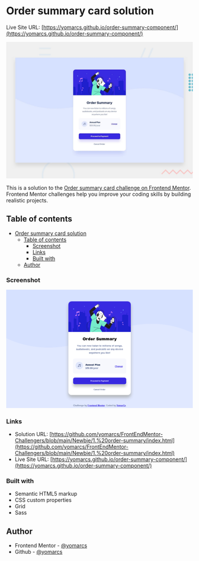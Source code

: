 # Order summary card solution

Live Site URL: [https://yomarcs.github.io/order-summary-component/](https://yomarcs.github.io/order-summary-component/)


![Design preview for the Order summary card coding challenge](./design/desktop-preview.jpg)

This is a solution to the [Order summary card challenge on Frontend Mentor](https://www.frontendmentor.io/challenges/order-summary-component-QlPmajDUj). Frontend Mentor challenges help you improve your coding skills by building realistic projects. 

## Table of contents

- [Order summary card solution](#order-summary-card-solution)
  - [Table of contents](#table-of-contents)
    - [Screenshot](#screenshot)
    - [Links](#links)
    - [Built with](#built-with)
  - [Author](#author)

### Screenshot

![Frontend Mentor - Order summary card solution](./design/screenshot-solution.png)

### Links

- Solution URL: [https://github.com/yomarcs/FrontEndMentor-Challengers/blob/main/Newbie/1.%20order-summary/index.html](https://github.com/yomarcs/FrontEndMentor-Challengers/blob/main/Newbie/1.%20order-summary/index.html)
- Live Site URL: [https://yomarcs.github.io/order-summary-component/](https://yomarcs.github.io/order-summary-component/)

### Built with

- Semantic HTML5 markup
- CSS custom properties
- Grid
- Sass

## Author

- Frontend Mentor - [@yomarcs](https://www.frontendmentor.io/profile/yomarcs)
- Github - [@yomarcs](https://github.com/yomarcs)



